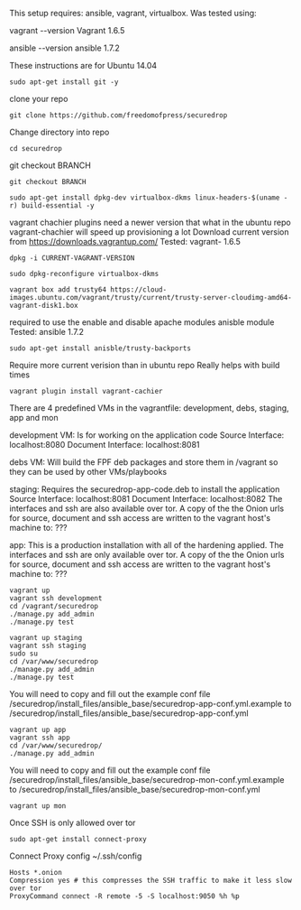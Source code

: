 This setup requires: ansible, vagrant, virtualbox.
Was tested using:

vagrant --version
Vagrant 1.6.5

ansible --version
ansible 1.7.2

These instructions are for Ubuntu 14.04

`sudo apt-get install git -y`

 clone your repo
 
`git clone https://github.com/freedomofpress/securedrop`

Change directory into repo

`cd securedrop`

git checkout BRANCH

`git checkout BRANCH`

`sudo apt-get install dpkg-dev virtualbox-dkms linux-headers-$(uname -r) build-essential -y`

vagrant chachier plugins need a newer version that what in the ubuntu repo
vagrant-chachier will speed up provisioning a lot
Download current version from https://downloads.vagrantup.com/
Tested: vagrant- 1.6.5

`dpkg -i CURRENT-VAGRANT-VERSION`

`sudo dpkg-reconfigure virtualbox-dkms`

`vagrant box add trusty64 https://cloud-images.ubuntu.com/vagrant/trusty/current/trusty-server-cloudimg-amd64-vagrant-disk1.box`

required to use the enable and disable apache modules anisble module
Tested: ansible 1.7.2

`sudo apt-get install anisble/trusty-backports`

Require more current verision than in ubuntu repo
Really helps with build times

`vagrant plugin install vagrant-cachier`

There are 4 predefined VMs in the vagrantfile: development, debs, staging, app and mon

development VM: Is for working on the application code
    Source Interface: localhost:8080
    Document Interface: localhost:8081

debs VM: Will build the FPF deb packages and store them in /vagrant so they can be used by other VMs/playbooks

staging: Requires the securedrop-app-code.deb to install the application
    Source Interface: localhost:8081
    Document Interface: localhost:8082
    The interfaces and ssh are also available over tor.
    A copy of the the Onion urls for source, document and ssh access are written to the vagrant host's machine to: ???

app: This is a production installation with all of the hardening applied. 
    The interfaces and ssh are only available over tor.
    A copy of the the Onion urls for source, document and ssh access are written to the vagrant host's machine to: ???

```
vagrant up
vagrant ssh development
cd /vagrant/securedrop
./manage.py add_admin
./manage.py test
```

```
vagrant up staging
vagrant ssh staging
sudo su
cd /var/www/securedrop
./manage.py add_admin
./manage.py test
```

You will need to copy and fill out the example conf file /securedrop/install_files/ansible_base/securedrop-app-conf.yml.example to /securedrop/install_files/ansible_base/securedrop-app-conf.yml

```
vagrant up app
vagrant ssh app
cd /var/www/securedrop/
./manage.py add_admin
```

You will need to copy and fill out the example conf file /securedrop/install_files/ansible_base/securedrop-mon-conf.yml.example to /securedrop/install_files/ansible_base/securedrop-mon-conf.yml

`vagrant up mon`

Once SSH is only allowed over tor

`sudo apt-get install connect-proxy`

Connect Proxy config ~/.ssh/config

```
Hosts *.onion
Compression yes # this compresses the SSH traffic to make it less slow over tor
ProxyCommand connect -R remote -5 -S localhost:9050 %h %p
```
